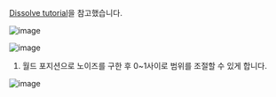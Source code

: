 
[Dissolve tutorial](https://www.youtube.com/watch?v=CWJ-If9-r1E)을 참고했습니다.

![image](https://github.com/kbmhansungb/kbmhansungb.github.io/assets/56149613/0d92abce-fe0c-4092-b3fc-083d8d503e75)

![image](https://github.com/kbmhansungb/kbmhansungb.github.io/assets/56149613/3504067c-c0a4-4ebd-9dc0-46378d04efad)


1. 월드 포지션으로 노이즈를 구한 후 0~1사이로 범위를 조절할 수 있게 합니다.

![image](https://github.com/kbmhansungb/kbmhansungb.github.io/assets/56149613/63719a9d-bf8d-4a88-9f09-86feb09517ac)
